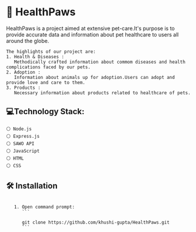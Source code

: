## <h1>🐾 HealthPaws</h1>
   HealthPaws is a project aimed at extensive pet-care.It's purpose is to provide accurate data and information about pet healthcare to users all around the globe.
    
    The highlights of our project are:
    1. Health & Diseases :
       Methodically crafted information about commom diseases and health complications faced by our pets.
    2. Adoption :
       Information about animals up for adoption.Users can adopt and provide love and care to them.
    3. Products :
       Necessary information about products related to healthcare of pets.
       
## <h2>:computer:Technology Stack:</h2>
    ⚪ Node.js 
    ⚪ Express.js 
    ⚪ SAWO API 
    ⚪ JavaScript 
    ⚪ HTML 
    ⚪ CSS 
  
## <h2>🛠️ Installation<h2>
       1. Open command prompt:
          ```
  
          git clone https://github.com/khushi-gupta/HealthPaws.git
          ```
  
  
  

  
       
       
       
